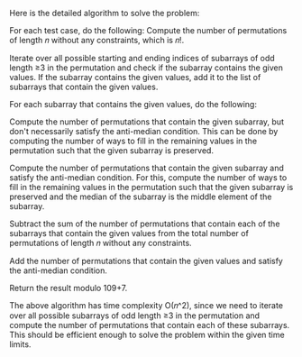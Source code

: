 Here is the detailed algorithm to solve the problem:

For each test case, do the following:
Compute the number of permutations of length 𝑛 without any constraints, which is 𝑛!.

Iterate over all possible starting and ending indices of subarrays of odd length ≥3 in the permutation and check if the subarray contains the given values. If the subarray contains the given values, add it to the list of subarrays that contain the given values.

For each subarray that contains the given values, do the following:

Compute the number of permutations that contain the given subarray, but don't necessarily satisfy the anti-median condition. This can be done by computing the number of ways to fill in the remaining values in the permutation such that the given subarray is preserved.

Compute the number of permutations that contain the given subarray and satisfy the anti-median condition. For this, compute the number of ways to fill in the remaining values in the permutation such that the given subarray is preserved and the median of the subarray is the middle element of the subarray.

Subtract the sum of the number of permutations that contain each of the subarrays that contain the given values from the total number of permutations of length 𝑛 without any constraints.

Add the number of permutations that contain the given values and satisfy 
the anti-median condition.

Return the result modulo 109+7.

The above algorithm has time complexity O(𝑛^2), since we need to iterate over all possible subarrays of odd length ≥3 in the permutation and compute the number of permutations that contain each of these subarrays. This should be efficient enough to solve the problem within the given time limits.